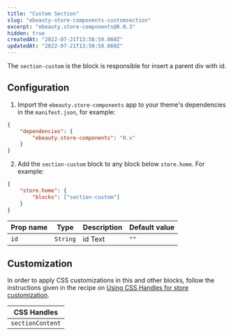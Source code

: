 ```yaml
---
title: "Custom Section"
slug: "ebeauty-store-components-customsection"
excerpt: "ebeauty.store-components@0.0.3"
hidden: true
createdAt: "2022-07-21T13:58:59.860Z"
updatedAt: "2022-07-21T13:58:59.860Z"
---
```

The `section-custom` is the block is responsible for insert a parent div with id.

## Configuration

1. Import the `ebeauty.store-components` app to your theme's dependencies in the `manifest.json`, for example:

```json
{
    "dependencies": {
        "ebeauty.store-components": "0.x"
    }
}
```

2. Add the `section-custom` block to any block below `store.home`. For example:

```json
{
    "store.home": {
        "blocks": ["section-custom"]
    }
}
```

| Prop name | Type     | Description | Default value  |
| --------- | -------- | ----------- | -------------- |
| `id`      | `String` | id Text     | `""`           |

## Customization

In order to apply CSS customizations in this and other blocks, follow the instructions given in the recipe on [Using CSS Handles for store customization](https://vtex.io/docs/recipes/style/using-css-handles-for-store-customization).

| CSS Handles             |
| ----------------------- |
| `sectionContent`        |